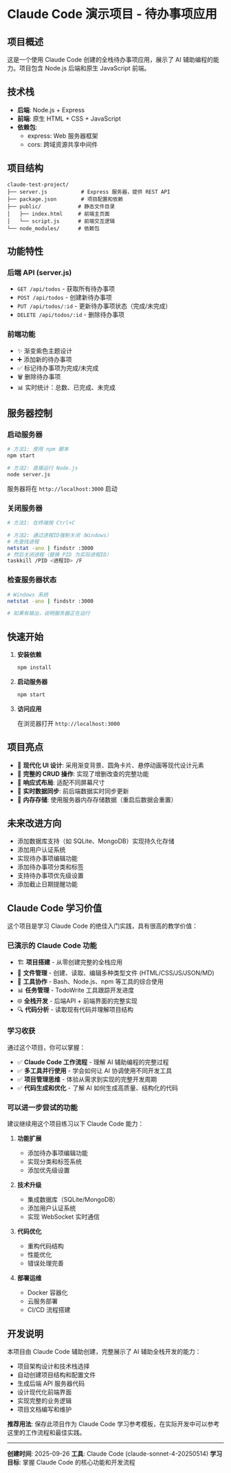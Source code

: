 # Claude Code 演示项目 - 待办事项应用

## 项目概述

这是一个使用 Claude Code 创建的全栈待办事项应用，展示了 AI 辅助编程的能力。项目包含 Node.js 后端和原生 JavaScript 前端。

## 技术栈

- **后端**: Node.js + Express
- **前端**: 原生 HTML + CSS + JavaScript
- **依赖包**:
  - express: Web 服务器框架
  - cors: 跨域资源共享中间件

## 项目结构

```
claude-test-project/
├── server.js           # Express 服务器，提供 REST API
├── package.json        # 项目配置和依赖
├── public/            # 静态文件目录
│   ├── index.html     # 前端主页面
│   └── script.js      # 前端交互逻辑
└── node_modules/      # 依赖包
```

## 功能特性

### 后端 API (server.js)

- `GET /api/todos` - 获取所有待办事项
- `POST /api/todos` - 创建新待办事项
- `PUT /api/todos/:id` - 更新待办事项状态（完成/未完成）
- `DELETE /api/todos/:id` - 删除待办事项

### 前端功能

- ✨ 渐变紫色主题设计
- ➕ 添加新的待办事项
- ✅ 标记待办事项为完成/未完成
- 🗑️ 删除待办事项
- 📊 实时统计：总数、已完成、未完成

## 服务器控制

### 启动服务器

```bash
# 方法1: 使用 npm 脚本
npm start

# 方法2: 直接运行 Node.js
node server.js
```

服务器将在 `http://localhost:3000` 启动

### 关闭服务器

```bash
# 方法1: 在终端按 Ctrl+C

# 方法2: 通过进程ID强制关闭（Windows）
# 先查找进程
netstat -ano | findstr :3000
# 然后关闭进程（替换 PID 为实际进程ID）
taskkill /PID <进程ID> /F
```

### 检查服务器状态

```bash
# Windows 系统
netstat -ano | findstr :3000

# 如果有输出，说明服务器正在运行
```

## 快速开始

1. **安装依赖**
   ```bash
   npm install
   ```

2. **启动服务器**
   ```bash
   npm start
   ```

3. **访问应用**

   在浏览器打开 `http://localhost:3000`

## 项目亮点

- 🎨 **现代化 UI 设计**: 采用渐变背景、圆角卡片、悬停动画等现代设计元素
- 🚀 **完整的 CRUD 操作**: 实现了增删改查的完整功能
- 📱 **响应式布局**: 适配不同屏幕尺寸
- 🔄 **实时数据同步**: 前后端数据实时同步更新
- 💾 **内存存储**: 使用服务器内存存储数据（重启后数据会重置）

## 未来改进方向

- 添加数据库支持（如 SQLite、MongoDB）实现持久化存储
- 添加用户认证系统
- 实现待办事项编辑功能
- 添加待办事项分类和标签
- 支持待办事项优先级设置
- 添加截止日期提醒功能

## Claude Code 学习价值

这个项目是学习 Claude Code 的绝佳入门实践，具有很高的教学价值：

### 已演示的 Claude Code 功能

- 🏗️ **项目搭建** - 从零创建完整的全栈应用
- 📁 **文件管理** - 创建、读取、编辑多种类型文件 (HTML/CSS/JS/JSON/MD)
- 🔧 **工具协作** - Bash、Node.js、npm 等工具的综合使用
- 📊 **任务管理** - TodoWrite 工具跟踪开发进度
- 🌐 **全栈开发** - 后端API + 前端界面的完整实现
- 🔍 **代码分析** - 读取现有代码并理解项目结构

### 学习收获

通过这个项目，你可以掌握：

- ✅ **Claude Code 工作流程** - 理解 AI 辅助编程的完整过程
- ✅ **多工具并行使用** - 学会如何让 AI 协调使用不同开发工具
- ✅ **项目管理思维** - 体验从需求到实现的完整开发周期
- ✅ **代码生成和优化** - 了解 AI 如何生成高质量、结构化的代码

### 可以进一步尝试的功能

建议继续用这个项目练习以下 Claude Code 能力：

1. **功能扩展**
   - 添加待办事项编辑功能
   - 实现分类和标签系统
   - 添加优先级设置

2. **技术升级**
   - 集成数据库（SQLite/MongoDB）
   - 添加用户认证系统
   - 实现 WebSocket 实时通信

3. **代码优化**
   - 重构代码结构
   - 性能优化
   - 错误处理完善

4. **部署运维**
   - Docker 容器化
   - 云服务部署
   - CI/CD 流程搭建

## 开发说明

本项目由 Claude Code 辅助创建，完整展示了 AI 辅助全栈开发的能力：
- 项目架构设计和技术栈选择
- 自动创建项目结构和配置文件
- 生成后端 API 服务器代码
- 设计现代化前端界面
- 实现完整的业务逻辑
- 项目文档编写和维护

**推荐用法**: 保存此项目作为 Claude Code 学习参考模板，在实际开发中可以参考这里的工作流程和最佳实践。

---

**创建时间**: 2025-09-26
**工具**: Claude Code (claude-sonnet-4-20250514)
**学习目标**: 掌握 Claude Code 的核心功能和开发流程